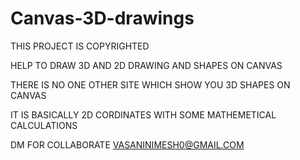 # Canvas-3D-drawings

THIS PROJECT IS COPYRIGHTED

HELP TO DRAW 3D AND 2D DRAWING AND SHAPES ON CANVAS

THERE IS NO ONE OTHER SITE WHICH SHOW YOU 3D SHAPES ON CANVAS

IT IS BASICALLY 2D CORDINATES WITH SOME MATHEMETICAL CALCULATIONS

DM FOR COLLABORATE VASANINIMESH0@GMAIL.COM
